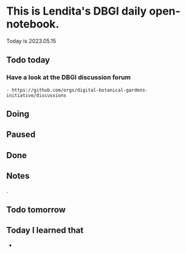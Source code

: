 
# This is Lendita's DBGI daily open-notebook.

Today is 2023.05.15

## Todo today

### Have a look at the DBGI discussion forum
    - https://github.com/orgs/digital-botanical-gardens-initiative/discussions
###
###

## Doing

## Paused

## Done

## Notes
. 
## Todo tomorrow

###
###
###


## Today I learned that

-